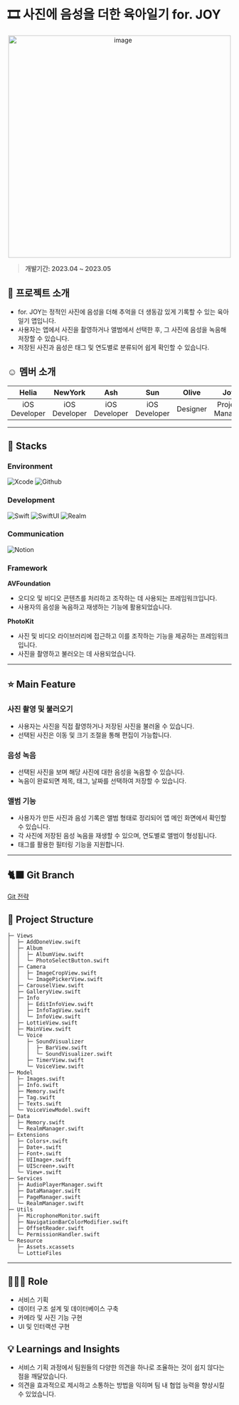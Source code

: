 # 🎞️ 사진에 음성을 더한 육아일기 for. JOY
<p align="center">
    <img width="500" alt="image" src="https://github.com/user-attachments/assets/053cbba8-3762-48e0-8280-312f181020f3">
</p>

>**개발기간: 2023.04 ~ 2023.05**

## 📖 프로젝트 소개
- for. JOY는 정적인 사진에 음성을 더해 추억을 더 생동감 있게 기록할 수 있는 육아일기 앱입니다. 
- 사용자는 앱에서 사진을 촬영하거나 앨범에서 선택한 후, 그 사진에 음성을 녹음해 저장할 수 있습니다.
- 저장된 사진과 음성은 태그 및 연도별로 분류되어 쉽게 확인할 수 있습니다.
  
## ☺️ 멤버 소개
| **Helia** | **NewYork** | **Ash** | **Sun** | **Olive** | **Joy** |
| :------: |  :------: | :------: | :------: | :------: | :------: |
| iOS Developer | iOS Developer | iOS Developer | iOS Developer | Designer | Project Manager |

---

## 🔧 Stacks 

### Environment
![Xcode](https://img.shields.io/badge/Xcode-147EFB?style=for-the-badge&logo=Xcode&logoColor=white)
![Github](https://img.shields.io/badge/GitHub-181717?style=for-the-badge&logo=GitHub&logoColor=white)               

### Development
![Swift](https://img.shields.io/badge/Swift-F05138?style=for-the-badge&logo=Swift&logoColor=white)
![SwiftUI](https://img.shields.io/badge/SwiftUI-0086c8?style=for-the-badge&logo=Swift&logoColor=white)
![Realm](https://img.shields.io/badge/Realm-39477F?style=for-the-badge&logo=Realm&logoColor=white)

### Communication
![Notion](https://img.shields.io/badge/Notion-000000?style=for-the-badge&logo=Notion&logoColor=white)


### Framework
**AVFoundation**
- 오디오 및 비디오 콘텐츠를 처리하고 조작하는 데 사용되는 프레임워크입니다.
- 사용자의 음성을 녹음하고 재생하는 기능에 활용되었습니다.

**PhotoKit**
- 사진 및 비디오 라이브러리에 접근하고 이를 조작하는 기능을 제공하는 프레임워크입니다.
- 사진을 촬영하고 불러오는 데 사용되었습니다.
---
## ⭐ Main Feature
### 사진 촬영 및 불러오기
- 사용자는 사진을 직접 촬영하거나 저장된 사진을 불러올 수 있습니다.
- 선택된 사진은 이동 및 크기 조절을 통해 편집이 가능합니다.

### 음성 녹음
- 선택된 사진을 보며 해당 사진에 대한 음성을 녹음할 수 있습니다.
- 녹음이 완료되면 제목, 태그, 날짜를 선택하여 저장할 수 있습니다.

### 앨범 기능
- 사용자가 만든 사진과 음성 기록은 앨범 형태로 정리되어 앱 메인 화면에서 확인할 수 있습니다.
- 각 사진에 저장된 음성 녹음을 재생할 수 있으며, 연도별로 앨범이 형성됩니다.
- 태그를 활용한 필터링 기능을 지원합니다.
---

## 🐈‍⬛ Git Branch
[Git 전략](https://github.com/yoohyebin/for.JOY/wiki)

## 📂 Project Structure
```
├─ Views
│  ├─ AddDoneView.swift
│  ├─ Album
│  │  ├─ AlbumView.swift
│  │  └─ PhotoSelectButton.swift
│  ├─ Camera
│  │  ├─ ImageCropView.swift
│  │  └─ ImagePickerView.swift
│  ├─ CarouselView.swift
│  ├─ GalleryView.swift
│  ├─ Info
│  │  ├─ EditInfoView.swift
│  │  ├─ InfoTagView.swift
│  │  └─ InfoView.swift
│  ├─ LottieView.swift
│  ├─ MainView.swift
│  └─ Voice
│     ├─ SoundVisualizer
│     │  ├─ BarView.swift
│     │  └─ SoundVisualizer.swift
│     ├─ TimerView.swift
│     └─ VoiceView.swift
├─ Model
│  ├─ Images.swift
│  ├─ Info.swift
│  ├─ Memory.swift
│  ├─ Tag.swift
│  ├─ Texts.swift
│  └─ VoiceViewModel.swift
├─ Data
│  ├─ Memory.swift
│  └─ RealmManager.swift
├─ Extensions
│  ├─ Colors+.swift
│  ├─ Date+.swift
│  ├─ Font+.swift
│  ├─ UIImage+.swift
│  ├─ UIScreen+.swift
│  └─ View+.swift
├─ Services
│  ├─ AudioPlayerManager.swift
│  ├─ DataManager.swift
│  ├─ PageManager.swift
│  └─ RealmManager.swift
├─ Utils
│  ├─ MicrophoneMonitor.swift
│  ├─ NavigationBarColorModifier.swift
│  ├─ OffsetReader.swift
│  └─ PermissionHandler.swift
└─ Resource
   ├─ Assets.xcassets
   └─ LottieFiles
```
---

## 👩🏻‍💻 Role
- 서비스 기획
- 데이터 구조 설계 및 데이터베이스 구축
- 카메라 및 사진 기능 구현
- UI 및 인터랙션 구현

## 💡 Learnings and Insights
- 서비스 기획 과정에서 팀원들의 다양한 의견을 하나로 조율하는 것이 쉽지 않다는 점을 깨달았습니다.
- 의견을 효과적으로 제시하고 소통하는 방법을 익히며 팀 내 협업 능력을 향상시킬 수 있었습니다.
